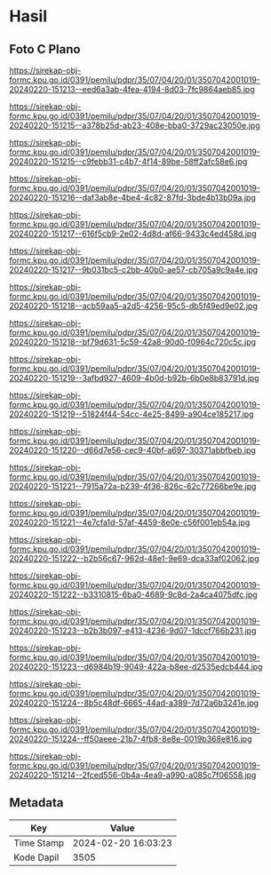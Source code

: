 # Hasil

## Foto C Plano

https://sirekap-obj-formc.kpu.go.id/0391/pemilu/pdpr/35/07/04/20/01/3507042001019-20240220-151213--eed6a3ab-4fea-4194-8d03-7fc9864aeb85.jpg

https://sirekap-obj-formc.kpu.go.id/0391/pemilu/pdpr/35/07/04/20/01/3507042001019-20240220-151215--a378b25d-ab23-408e-bba0-3729ac23050e.jpg

https://sirekap-obj-formc.kpu.go.id/0391/pemilu/pdpr/35/07/04/20/01/3507042001019-20240220-151215--c9febb31-c4b7-4f14-89be-58ff2afc58e6.jpg

https://sirekap-obj-formc.kpu.go.id/0391/pemilu/pdpr/35/07/04/20/01/3507042001019-20240220-151216--daf3ab8e-4be4-4c82-87fd-3bde4b13b09a.jpg

https://sirekap-obj-formc.kpu.go.id/0391/pemilu/pdpr/35/07/04/20/01/3507042001019-20240220-151217--616f5cb9-2e02-4d8d-af66-9433c4ed458d.jpg

https://sirekap-obj-formc.kpu.go.id/0391/pemilu/pdpr/35/07/04/20/01/3507042001019-20240220-151217--9b031bc5-c2bb-40b0-ae57-cb705a9c9a4e.jpg

https://sirekap-obj-formc.kpu.go.id/0391/pemilu/pdpr/35/07/04/20/01/3507042001019-20240220-151218--acb59aa5-a2d5-4256-95c5-db5f49ed9e02.jpg

https://sirekap-obj-formc.kpu.go.id/0391/pemilu/pdpr/35/07/04/20/01/3507042001019-20240220-151218--bf79d631-5c59-42a8-90d0-f0964c720c5c.jpg

https://sirekap-obj-formc.kpu.go.id/0391/pemilu/pdpr/35/07/04/20/01/3507042001019-20240220-151219--3afbd927-4609-4b0d-b92b-6b0e8b83791d.jpg

https://sirekap-obj-formc.kpu.go.id/0391/pemilu/pdpr/35/07/04/20/01/3507042001019-20240220-151219--51824f44-54cc-4e25-8499-a904ce185217.jpg

https://sirekap-obj-formc.kpu.go.id/0391/pemilu/pdpr/35/07/04/20/01/3507042001019-20240220-151220--d66d7e56-cec9-40bf-a697-30371abbfbeb.jpg

https://sirekap-obj-formc.kpu.go.id/0391/pemilu/pdpr/35/07/04/20/01/3507042001019-20240220-151221--7915a72a-b239-4f36-826c-62c77266be9e.jpg

https://sirekap-obj-formc.kpu.go.id/0391/pemilu/pdpr/35/07/04/20/01/3507042001019-20240220-151221--4e7cfa1d-57af-4459-8e0e-c56f001eb54a.jpg

https://sirekap-obj-formc.kpu.go.id/0391/pemilu/pdpr/35/07/04/20/01/3507042001019-20240220-151222--b2b56c67-962d-48e1-9e69-dca33af02062.jpg

https://sirekap-obj-formc.kpu.go.id/0391/pemilu/pdpr/35/07/04/20/01/3507042001019-20240220-151222--b3310815-6ba0-4689-9c8d-2a4ca4075dfc.jpg

https://sirekap-obj-formc.kpu.go.id/0391/pemilu/pdpr/35/07/04/20/01/3507042001019-20240220-151223--b2b3b097-e413-4236-9d07-1dccf766b231.jpg

https://sirekap-obj-formc.kpu.go.id/0391/pemilu/pdpr/35/07/04/20/01/3507042001019-20240220-151223--d6984b19-9049-422a-b8ee-d2535edcb444.jpg

https://sirekap-obj-formc.kpu.go.id/0391/pemilu/pdpr/35/07/04/20/01/3507042001019-20240220-151224--8b5c48df-6665-44ad-a389-7d72a6b3241e.jpg

https://sirekap-obj-formc.kpu.go.id/0391/pemilu/pdpr/35/07/04/20/01/3507042001019-20240220-151224--ff50aeee-21b7-4fb8-8e8e-0019b368e816.jpg

https://sirekap-obj-formc.kpu.go.id/0391/pemilu/pdpr/35/07/04/20/01/3507042001019-20240220-151214--2fced556-0b4a-4ea9-a990-a085c7f06558.jpg


## Metadata

| Key        | Value               |
| ---------- | ------------------- |
| Time Stamp | 2024-02-20 16:03:23 |
| Kode Dapil | 3505                |



